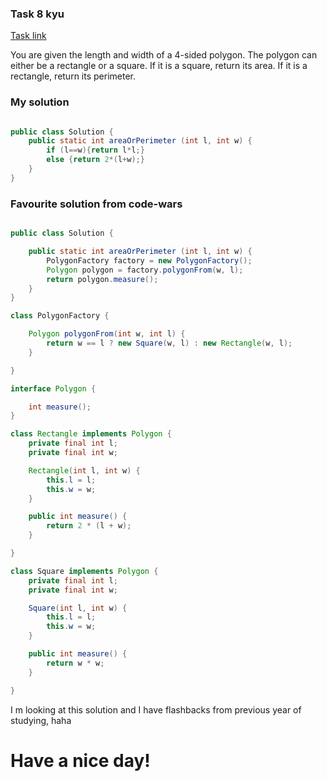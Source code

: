 ### Task 8 kyu

[Task link](https://www.codewars.com/kata/5ab6538b379d20ad880000ab)

You are given the length and width of a 4-sided polygon. The polygon can either be a rectangle or a square.
If it is a square, return its area. If it is a rectangle, return its perimeter.

### My solution

```Java

public class Solution {
    public static int areaOrPerimeter (int l, int w) {
        if (l==w){return l*l;}
        else {return 2*(l+w);}
    }
}

```

### Favourite solution from code-wars

```Java

public class Solution {

    public static int areaOrPerimeter (int l, int w) {
        PolygonFactory factory = new PolygonFactory();
        Polygon polygon = factory.polygonFrom(w, l);
        return polygon.measure();
    }
}

class PolygonFactory {

    Polygon polygonFrom(int w, int l) {
        return w == l ? new Square(w, l) : new Rectangle(w, l);
    }

}

interface Polygon {

    int measure();
}

class Rectangle implements Polygon {
    private final int l;
    private final int w;

    Rectangle(int l, int w) {
        this.l = l;
        this.w = w;
    }

    public int measure() {
        return 2 * (l + w);
    }

}

class Square implements Polygon {
    private final int l;
    private final int w;

    Square(int l, int w) {
        this.l = l;
        this.w = w;
    }

    public int measure() {
        return w * w;
    }

}

```

I m looking at this solution and I have flashbacks from previous year of studying, haha

# Have a nice day!